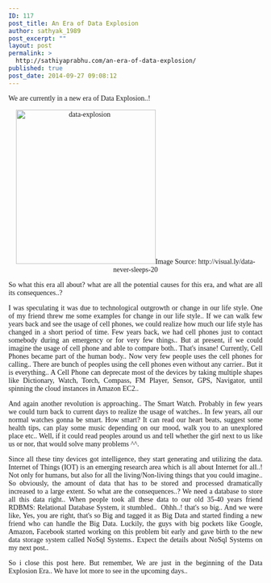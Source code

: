 ```yaml
---
ID: 117
post_title: An Era of Data Explosion
author: sathyak_1989
post_excerpt: ""
layout: post
permalink: >
  http://sathiyaprabhu.com/an-era-of-data-explosion/
published: true
post_date: 2014-09-27 09:08:12
---
```

<p style="text-align: justify;">
  <span style="font-family: georgia, palatino;">We are currently in a new era of Data Explosion..!</span>
</p>

<p style="text-align: center;">
  <span style="font-family: georgia, palatino;"><img class="aligncenter wp-image-145" src="http://sathiyaprabhu.com/look-inside/uploads/2014/10/data-explosion-272x300.png" alt="data-explosion" width="277" height="306" />Image Source: http://visual.ly/data-never-sleeps-20</span>
</p>

<p style="text-align: justify;">
  <span style="font-family: georgia, palatino;">So what this era all about? what are all the potential causes for this era, and what are all its consequences..?</span>
</p>

<p style="text-align: justify;">
  <span style="font-family: georgia, palatino;">I was speculating it was due to technological outgrowth or change in our life style. One of my friend threw me some examples for change in our life style.. If we can walk few years back and see the usage of cell phones, we could realize how much our life style has changed in a short period of time. Few years back, we had cell phones just to contact somebody during an emergency or for very few things.. But at present, if we could imagine the usage of cell phone and able to compare both.. That's insane! Currently, Cell Phones became part of the human body.. Now very few people uses the cell phones for calling.. There are bunch of peoples using the cell phones even without any carrier.. But it is everything.. A Cell Phone can deprecate most of the devices by taking multiple shapes like Dictionary, Watch, Torch, Compass, FM Player, Sensor, GPS, Navigator, until spinning the cloud instances in Amazon EC2..</span>
</p>

<p style="text-align: justify;">
  <span style="font-family: georgia, palatino;">And again another revolution is approaching.. The Smart Watch. Probably in few years we could turn back to current days to realize the usage of watches.. In few years, all our normal watches gonna be smart. How smart? It can read our heart beats, suggest some health tips, can play some music depending on our mood, walk you to an unexplored place etc.. Well, if it could read peoples around us and tell whether the girl next to us like us or nor, that would solve many problems ^^.</span>
</p>

<p style="text-align: justify;">
  <span style="font-family: georgia, palatino;">Since all these tiny devices got intelligence, they start generating and utilizing the data. Internet of Things (IOT) is an emerging research area which is all about Internet for all..! Not only for humans, but also for all the living/Non-living things that you could imagine.. So obviously, the amount of data that has to be stored and processed dramatically increased to a large extent. So what are the consequences..? We need a database to store all this data right.. When people took all these data to our old 35-40 years friend RDBMS: Relational Database System, it stumbled..  Ohhh..! that's so big.. And we were like, Yes, you are right, that's so Big and tagged it as Big Data and started finding a new friend who can handle the Big Data. Luckily, the guys with big pockets like Google, Amazon, Facebook started working on this problem bit early and gave birth to the new data storage system called NoSql Systems.. Expect the details about NoSql Systems on my next post..</span>
</p>

<p style="text-align: justify;">
  <span style="font-family: georgia, palatino;">So i close this post here. But remember, We are just in the beginning of the Data Explosion Era.. We have lot more to see in the upcoming days..</span>
</p>